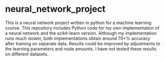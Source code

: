 # neural_network_project
This is a neural network project written in python for a machine learning course. This repository includes Python code for my own implementation of a neural network and the scikit-learn version. Although my implementation runs much slower, both implementations obtain around 70+% accuracy after training on separate data. Results could be improved by adjustments to the learning parameters and node amounts. I have not tested these results on different datasets.
